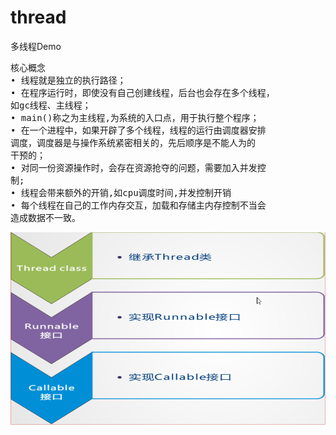 # thread
多线程Demo

<pre>
核心概念
• 线程就是独立的执行路径；
• 在程序运行时，即使没有自己创建线程，后台也会存在多个线程，
如gc线程、主线程；
• main()称之为主线程,为系统的入口点，用于执行整个程序；
• 在一个进程中，如果开辟了多个线程，线程的运行由调度器安排
调度，调度器是与操作系统紧密相关的，先后顺序是不能人为的
干预的；
• 对同一份资源操作时，会存在资源抢夺的问题，需要加入并发控
制;
• 线程会带来额外的开销,如cpu调度时间,并发控制开销
• 每个线程在自己的工作内存交互，加载和存储主内存控制不当会
造成数据不一致。
</pre>

![Image 创建线程](https://raw.githubusercontent.com/li671207/thread/master/images/20190609151008.png)
